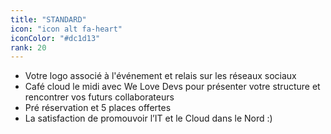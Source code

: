 ```yaml
---
title: "STANDARD"
icon: "icon alt fa-heart"
iconColor: "#dc1d13"
rank: 20
---
```

- Votre logo associé à l'événement et relais sur les réseaux sociaux
- Café cloud le midi avec We Love Devs pour présenter votre structure et rencontrer vos futurs collaborateurs
- Pré réservation et 5 places offertes
- La satisfaction de promouvoir l’IT et le Cloud dans le Nord :)